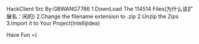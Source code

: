 HackClient Src By:GBWANG7786
1.DownLoad The 114514 Files(为什么该扩展名：闲的)
2.Change the filename extension to .zip
2.Unzip the Zips
3.Import it to Your Project(IntellijIdea)


Have Fun    =)